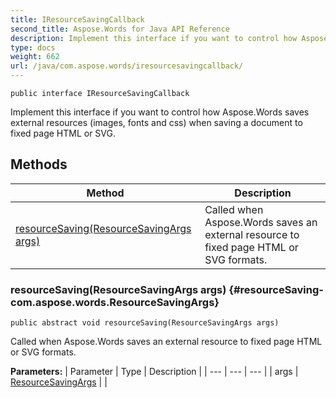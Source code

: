 ```yaml
---
title: IResourceSavingCallback
second_title: Aspose.Words for Java API Reference
description: Implement this interface if you want to control how Aspose.Words saves external resources images fonts and css when saving a document to fixed page HTML or SVG.
type: docs
weight: 662
url: /java/com.aspose.words/iresourcesavingcallback/
---
```

```
public interface IResourceSavingCallback
```

Implement this interface if you want to control how Aspose.Words saves external resources (images, fonts and css) when saving a document to fixed page HTML or SVG.
## Methods

| Method | Description |
| --- | --- |
| [resourceSaving(ResourceSavingArgs args)](#resourceSaving-com.aspose.words.ResourceSavingArgs) | Called when Aspose.Words saves an external resource to fixed page HTML or SVG formats. |
### resourceSaving(ResourceSavingArgs args) {#resourceSaving-com.aspose.words.ResourceSavingArgs}
```
public abstract void resourceSaving(ResourceSavingArgs args)
```


Called when Aspose.Words saves an external resource to fixed page HTML or SVG formats.

**Parameters:**
| Parameter | Type | Description |
| --- | --- | --- |
| args | [ResourceSavingArgs](../../com.aspose.words/resourcesavingargs) |  |

